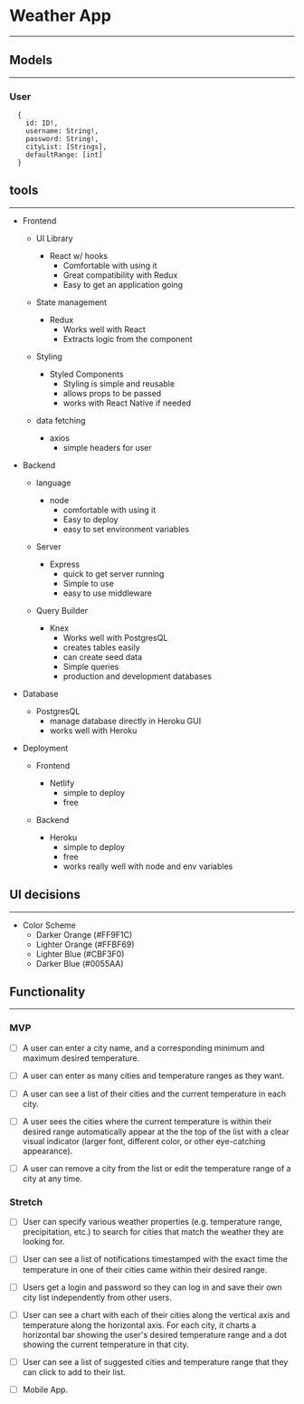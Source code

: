 # Weather App
-------------
## Models
-------------
### User
  ```
    {
      id: ID!,
      username: String!,
      password: String!,
      cityList: [Strings],
      defaultRange: [int]
    }
  ```
## tools
-------------
* Frontend
  * UI Library
    * React w/ hooks
      * Comfortable with using it
      * Great compatibility with Redux
      * Easy to get an application going
      
  * State management
    * Redux
      * Works well with React
      * Extracts logic from the component
      
  * Styling
    * Styled Components
      * Styling is simple and reusable
      * allows props to be passed
      * works with React Native if needed
      
  * data fetching 
     * axios
       * simple headers for user
        
* Backend
   * language
     * node
       * comfortable with using it
       * Easy to deploy
       * easy to set environment variables
      
  * Server
    * Express 
      * quick to get server running
      * Simple to use
      * easy to use middleware
      
  * Query Builder
    * Knex
      * Works well with PostgresQL
      * creates tables easily
      * can create seed data
      * Simple queries
      * production and development databases
      
      
* Database
  * PostgresQL
    * manage database directly in Heroku GUI
    * works well with Heroku
    

* Deployment
  * Frontend
    * Netlify
        * simple to deploy
        * free
        
  * Backend
    * Heroku
      * simple to deploy
      * free
      * works really well with node and env variables


## UI decisions
-------------
* Color Scheme
  * Darker Orange (#FF9F1C)
  * Lighter Orange (#FFBF69)
  * Lighter Blue (#CBF3F0)
  * Darker Blue (#0055AA)
  
## Functionality
-------------
### MVP

- [ ] A user can enter a city name, and a corresponding minimum and maximum desired
temperature.
- [ ] A user can enter as many cities and temperature ranges as they want.

- [ ] A user can see a list of their cities and the current temperature in each city.

- [ ] A user sees the cities where the current temperature is within their desired range automatically
appear at the the top of the list with a clear visual indicator (larger font, different color, or other
eye-catching appearance).

- [ ] A user can remove a city from the list or edit the temperature range of a city at any time.

### Stretch

- [ ] User can specify various weather properties (e.g. temperature range, precipitation, etc.)
to search for cities that match the weather they are looking for.

- [ ] User can see a list of notifications timestamped with the exact time the temperature in
one of their cities came within their desired range.

- [ ] Users get a login and password so they can log in and save their own city list
independently from other users.

- [ ] User can see a chart with each of their cities along the vertical axis and temperature
along the horizontal axis. For each city, it charts a horizontal bar showing the user's
desired temperature range and a dot showing the current temperature in that city.

- [ ] User can see a list of suggested cities and temperature range that they can click to add
to their list.

- [ ] Mobile App.

